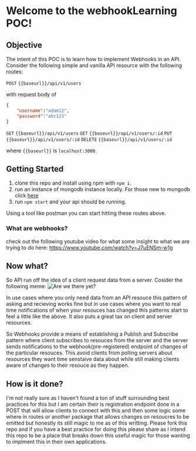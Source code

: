 # Welcome to the webhookLearning POC!

## Objective
The intent of this POC is to learn how to implement Webhooks in an API.  Consider the following simple and vanilla API resource with the following routes:

`POST` `{{baseurl}}/api/v1/users`   

with request body of 

```json
{
    "username":"adam12",
    "password":"abc123"
}
```
`GET` `{{baseurl}}/api/v1/users`
`GET` `{{baseurl}}/api/v1/users/:id`
`PUT` `{{baseurl}}/api/v1/users/:id`
`DELETE` `{{baseurl}}/api/v1/users/:id`

where `{{baseurl}}` is `localhost:3000`. 

## Getting Started

1.  clone this repo and install using npm with `npm i`.  
2.  run an instance of mongodb instance locally.  For those new to mongodb click [here](https://www.hongkiat.com/blog/webdev-with-mongodb-part1/)
3.  run `npm start` and your api should be running.   

Using a tool like postman you can start hitting these routes above.  

### What are webhooks?
check out the following youtube video for what some insight to what we are trying to do here:
https://www.youtube.com/watch?v=J7uENSm-w1g


## Now what?
So API run off the idea of a client request data from a server.  Cosider the following meme:
![Are we there yet?](https://i.chzbgr.com/full/6007067648/hA20BB206/)

In use cases where you only need data from an API resouce this pattern of asking and recieving works fine but in use cases where you want to real time notifications of when your resouces has changed this patterns start to feel a little like the above.  It also puts a great tax on client and server resources.  

So Webhooks provide a means of establishing a Publish and Subscribe pattern where client subscribes to resouces from the server and the server sends notifications to the webhook(pre-registered) endpoint of changes of the particular resouces.  This avoid clients from polling servers about resources they want time senstaive data about while still making clients aware of changes to their resouce as they happen. 

## How is it done? 
I'm not really sure as I haven't found a ton of stuff surrounding best practices for this but I am certain their is registration endpoint done in a POST that will allow clients to connect with this and then some logic some where in routes or another package that allows changes on resoucres to be emitted but honestly its still magic to me as of this writting.  Please fork this repo and if you have a best practice for doing this please share as I intend this repo to be a place that breaks down this useful magic for those wanting to implment this in their own applications.  